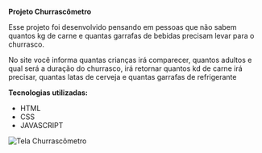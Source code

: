 **Projeto Churrascômetro**

Esse projeto foi desenvolvido pensando em pessoas que não sabem quantos kg de carne e quantas garrafas de bebidas precisam levar para o churrasco.

No site você informa quantas crianças irá comparecer, quantos adultos e qual será a duração do churrasco, irá retornar quantos kd de carne irá precisar, quantas latas de cerveja e quantas garrafas de refrigerante

**Tecnologias utilizadas:**
- HTML
- CSS
- JAVASCRIPT

![Tela Churrascômetro](https://i.imgur.com/QMjyTcB.png "Tela Churrascômetro")
